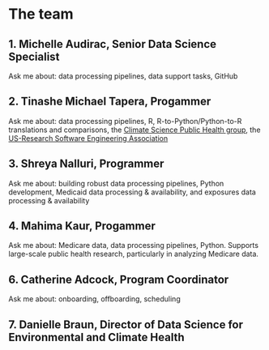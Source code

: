 # The team

##  1. Michelle Audirac, Senior Data Science Specialist

Ask me about: data processing pipelines, data support tasks, GitHub

## 2. Tinashe Michael Tapera, Progammer

Ask me about: data processing pipelines, R, R-to-Python/Python-to-R translations and comparisons, the [Climate Science Public Health group](https://hsph.harvard.edu/research/golden-group/), the [US-Research Software Engineering Association](https://us-rse.org)

## 3. Shreya Nalluri, Programmer 

Ask me about: building robust data processing pipelines, Python development, Medicaid data processing & availability, and exposures data processing & availability

## 4. Mahima Kaur, Progammer

Ask me about: Medicare data, data processing pipelines, Python. Supports large-scale public health research, particularly in analyzing Medicare data. 

## 6. Catherine Adcock, Program Coordinator

Ask me about: onboarding, offboarding, scheduling

## 7. Danielle Braun, Director of Data Science for Environmental and Climate Health 
